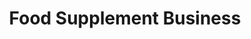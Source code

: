---
title: "Food Supplement Business"
url: /derby/food-supplement-business/
shop: Nahrungsergänzung
---
